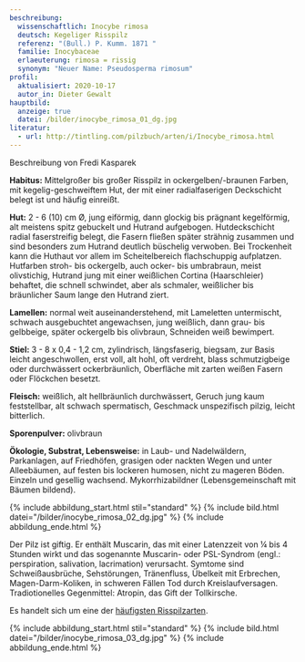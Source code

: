 ```yaml
---
beschreibung:
  wissenschaftlich: Inocybe rimosa
  deutsch: Kegeliger Risspilz
  referenz: "(Bull.) P. Kumm. 1871 "
  familie: Inocybaceae
  erlaeuterung: rimosa = rissig
  synonym: "Neuer Name: Pseudosperma rimosum"
profil:
  aktualisiert: 2020-10-17
  autor_in: Dieter Gewalt
hauptbild:
  anzeige: true
  datei: /bilder/inocybe_rimosa_01_dg.jpg
literatur:
  - url: http://tintling.com/pilzbuch/arten/i/Inocybe_rimosa.html
---
```

Beschreibung von Fredi Kasparek

**Habitus:** Mittelgroßer bis großer Risspilz in ockergelben/-braunen Farben, mit kegelig-geschweiftem Hut, der mit einer radialfaserigen Deckschicht belegt ist und häufig einreißt.

**Hut:** 2 - 6 (10) cm Ø, jung eiförmig, dann glockig bis prägnant kegelförmig, alt meistens spitz gebuckelt und Hutrand aufgebogen. Hutdeckschicht radial faserstreifig belegt, die Fasern fließen später strähnig zusammen und sind besonders zum Hutrand deutlich büschelig verwoben. Bei Trockenheit kann die Huthaut vor allem im Scheitelbereich flachschuppig aufplatzen. Hutfarben stroh- bis ockergelb, auch ocker- bis umbrabraun, meist olivstichig, Hutrand jung mit einer weißlichen Cortina (Haarschleier) behaftet, die schnell schwindet, aber als schmaler, weißlicher bis bräunlicher Saum lange den Hutrand ziert.

**Lamellen:** normal weit auseinanderstehend, mit Lameletten untermischt, schwach ausgebuchtet angewachsen, jung weißlich, dann grau- bis gelbbeige, später ockergelb bis olivbraun, Schneiden weiß bewimpert.

**Stiel:** 3 - 8 x 0,4 - 1,2 cm, zylindrisch, längsfaserig, biegsam, zur Basis leicht angeschwollen, erst voll, alt hohl, oft verdreht, blass schmutzigbeige oder durchwässert ockerbräunlich, Oberfläche mit zarten weißen Fasern oder Flöckchen besetzt.

**Fleisch:** weißlich, alt hellbräunlich durchwässert, Geruch jung kaum feststellbar, alt schwach spermatisch, Geschmack unspezifisch pilzig, leicht bitterlich.

**Sporenpulver:** olivbraun

**Ökologie, Substrat, Lebensweise:** in Laub- und Nadelwäldern, Parkanlagen, auf Friedhöfen, grasigen oder nackten Wegen und unter Alleebäumen, auf festen bis lockeren humosen, nicht zu mageren Böden. Einzeln und gesellig wachsend. Mykorrhizabildner (Lebensgemeinschaft mit Bäumen bildend).

{% include abbildung_start.html stil="standard" %}
{% include bild.html datei="/bilder/inocybe_rimosa_02_dg.jpg" %}
{% include abbildung_ende.html %}

Der Pilz ist giftig. Er enthält Muscarin, das mit einer Latenzzeit von ¼ bis 4 Stunden wirkt und das sogenannte Muscarin- oder PSL-Syndrom (engl.: perspiration, salivation, lacrimation) verursacht. Symtome sind Schweißausbrüche, Sehstörungen, Tränenfluss, Übelkeit mit Erbrechen, Magen-Darm-Koliken, in schweren Fällen Tod durch Kreislaufversagen. Tradiotionelles Gegenmittel: Atropin, das Gift der Tollkirsche.

Es handelt sich um eine der [häufigsten Risspilzarten](http://www.pilze-deutschland.de/organismen/inocybe-rimosa-agg-1).

{% include abbildung_start.html stil="standard" %}
{% include bild.html datei="/bilder/inocybe_rimosa_03_dg.jpg" %}
{% include abbildung_ende.html %}